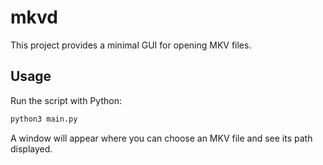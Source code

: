 # mkvd

This project provides a minimal GUI for opening MKV files.

## Usage

Run the script with Python:

```bash
python3 main.py
```

A window will appear where you can choose an MKV file and see its path displayed.
